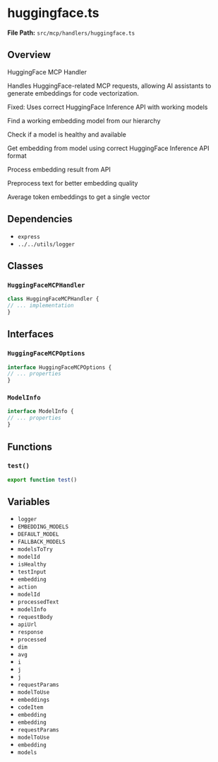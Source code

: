 # huggingface.ts

**File Path:** `src/mcp/handlers/huggingface.ts`

## Overview

HuggingFace MCP Handler

Handles HuggingFace-related MCP requests, allowing AI assistants
to generate embeddings for code vectorization.

Fixed: Uses correct HuggingFace Inference API with working models

Find a working embedding model from our hierarchy

Check if a model is healthy and available

Get embedding from model using correct HuggingFace Inference API format

Process embedding result from API

Preprocess text for better embedding quality

Average token embeddings to get a single vector

## Dependencies

- `express`
- `../../utils/logger`

## Classes

### `HuggingFaceMCPHandler`

```typescript
class HuggingFaceMCPHandler {
// ... implementation
}
```

## Interfaces

### `HuggingFaceMCPOptions`

```typescript
interface HuggingFaceMCPOptions {
// ... properties
}
```

### `ModelInfo`

```typescript
interface ModelInfo {
// ... properties
}
```

## Functions

### `test()`

```typescript
export function test()
```

## Variables

- `logger`
- `EMBEDDING_MODELS`
- `DEFAULT_MODEL`
- `FALLBACK_MODELS`
- `modelsToTry`
- `modelId`
- `isHealthy`
- `testInput`
- `embedding`
- `action`
- `modelId`
- `processedText`
- `modelInfo`
- `requestBody`
- `apiUrl`
- `response`
- `processed`
- `dim`
- `avg`
- `i`
- `j`
- `j`
- `requestParams`
- `modelToUse`
- `embeddings`
- `codeItem`
- `embedding`
- `embedding`
- `requestParams`
- `modelToUse`
- `embedding`
- `models`

